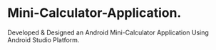 # Mini-Calculator-Application.
Developed &amp; Designed an Android Mini-Calculator Application Using Android Studio Platform.
